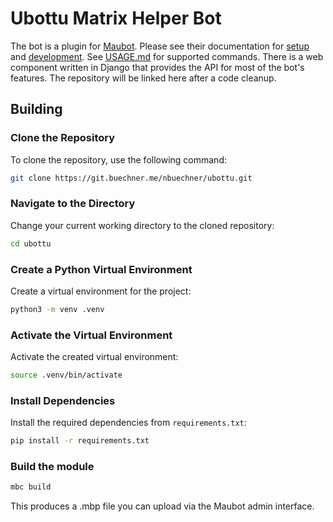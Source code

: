 # Ubottu Matrix Helper Bot

The bot is a plugin for [Maubot](https://github.com/maubot/maubot). Please see their documentation for [setup](https://docs.mau.fi/maubot/usage/setup/index.html) and [development](https://docs.mau.fi/maubot/dev/getting-started.html).
See [USAGE.md](https://git.buechner.me/nbuechner/ubottu/src/branch/main/USAGE.md) for supported commands.
There is a web component written in Django that provides the API for most of the bot's features.
The repository will be linked here after a code cleanup.

## Building

### Clone the Repository

To clone the repository, use the following command:

```bash
git clone https://git.buechner.me/nbuechner/ubottu.git
```

### Navigate to the Directory

Change your current working directory to the cloned repository:

```bash
cd ubottu
```

### Create a Python Virtual Environment

Create a virtual environment for the project:

```bash
python3 -m venv .venv
```

### Activate the Virtual Environment

Activate the created virtual environment:

```bash
source .venv/bin/activate
```

### Install Dependencies

Install the required dependencies from `requirements.txt`:

```bash
pip install -r requirements.txt
```

### Build the module

```bash
mbc build
```

This produces a .mbp file you can upload via the Maubot admin interface.

